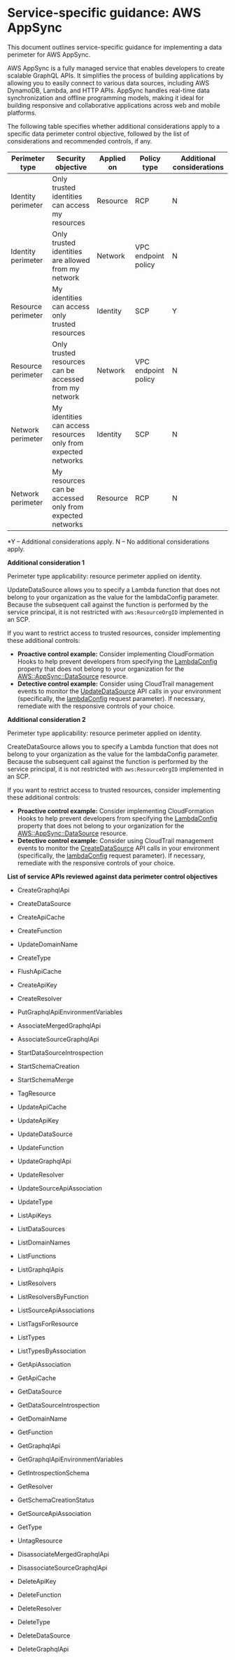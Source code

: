 
# Service-specific guidance: AWS AppSync


This document outlines service-specific guidance for implementing a data perimeter for AWS AppSync. 

AWS AppSync is a fully managed service that enables developers to create scalable GraphQL APIs. It simplifies the process of building applications by allowing you to easily connect to various data sources, including AWS DynamoDB, Lambda, and HTTP APIs. AppSync handles real-time data synchronization and offline programming models, making it ideal for building responsive and collaborative applications across web and mobile platforms.


The following table specifies whether additional considerations apply to a specific data perimeter control objective, followed by the list of considerations and recommended controls, if any.

| Perimeter type | Security objective | Applied on | Policy type | Additional considerations |
|----------------|-------------------|------------|-------------|------------------------|
| Identity perimeter | Only trusted identities can access my resources | Resource | RCP | N |
| Identity perimeter | Only trusted identities are allowed from my network | Network | VPC endpoint policy | N |
| Resource perimeter | My identities can access only trusted resources | Identity | SCP | Y |
| Resource perimeter | Only trusted resources can be accessed from my network | Network | VPC endpoint policy | N |
| Network perimeter | My identities can access resources only from expected networks | Identity | SCP | N |
| Network perimeter | My resources can be accessed only from expected networks | Resource | RCP | N |

*Y – Additional considerations apply. N – No additional considerations apply.


**Additional consideration 1**

Perimeter type applicability: resource perimeter applied on identity.
        
UpdateDataSource allows you to specify a Lambda function that does not belong to your organization as the value for the lambdaConfig parameter. Because the subsequent call against the function is performed by the service principal, it is not restricted with `aws:ResourceOrgID` implemented in an SCP.

If you want to restrict access to trusted resources, consider implementing these additional controls:

* **Proactive control example:** Consider implementing CloudFormation Hooks to help prevent developers from specifying the [LambdaConfig](https://docs.aws.amazon.com/AWSCloudFormation/latest/UserGuide/aws-resource-appsync-datasource.html#cfn-appsync-datasource-lambdaconfig) property that does not belong to your organization for the [AWS::AppSync::DataSource](https://docs.aws.amazon.com/AWSCloudFormation/latest/UserGuide/aws-resource-appsync-datasource.html) resource.
* **Detective control example:** Consider using CloudTrail management events to monitor the [UpdateDataSource](https://docs.aws.amazon.com/appsync/latest/APIReference/API_UpdateDataSource.html) API calls in your environment (specifically, the [lambdaConfig](https://docs.aws.amazon.com/appsync/latest/APIReference/API_UpdateDataSource.html#appsync-UpdateDataSource-request-lambdaConfig) request parameter). If necessary, remediate with the responsive controls of your  choice.


**Additional consideration 2**

Perimeter type applicability: resource perimeter applied on identity.
        
CreateDataSource allows you to specify a Lambda function that does not belong to your organization as the value for the lambdaConfig parameter. Because the subsequent call against the function is performed by the service principal, it is not restricted with `aws:ResourceOrgID` implemented in an SCP.

If you want to restrict access to trusted resources, consider implementing these additional controls:

* **Proactive control example:** Consider implementing CloudFormation Hooks to help prevent developers from specifying the [LambdaConfig](https://docs.aws.amazon.com/AWSCloudFormation/latest/UserGuide/aws-resource-appsync-datasource.html#cfn-appsync-datasource-lambdaconfig) property that does not belong to your organization for the [AWS::AppSync::DataSource](https://docs.aws.amazon.com/AWSCloudFormation/latest/UserGuide/aws-resource-appsync-datasource.html) resource.
* **Detective control example:** Consider using CloudTrail management events to monitor the [CreateDataSource](https://docs.aws.amazon.com/appsync/latest/APIReference/API_CreateDataSource.html) API calls in your environment (specifically, the [lambdaConfig](https://docs.aws.amazon.com/appsync/latest/APIReference/API_CreateDataSource.html#appsync-CreateDataSource-request-lambdaConfig) request parameter). If necessary, remediate with the responsive controls of your  choice.





**List of service APIs reviewed against data perimeter control objectives**

* CreateGraphqlApi

* CreateDataSource

* CreateApiCache

* CreateFunction

* UpdateDomainName

* CreateType

* FlushApiCache

* CreateApiKey

* CreateResolver

* PutGraphqlApiEnvironmentVariables

* AssociateMergedGraphqlApi

* AssociateSourceGraphqlApi

* StartDataSourceIntrospection

* StartSchemaCreation

* StartSchemaMerge

* TagResource

* UpdateApiCache

* UpdateApiKey

* UpdateDataSource

* UpdateFunction

* UpdateGraphqlApi

* UpdateResolver

* UpdateSourceApiAssociation

* UpdateType

* ListApiKeys

* ListDataSources

* ListDomainNames

* ListFunctions

* ListGraphqlApis

* ListResolvers

* ListResolversByFunction

* ListSourceApiAssociations

* ListTagsForResource

* ListTypes

* ListTypesByAssociation

* GetApiAssociation

* GetApiCache

* GetDataSource

* GetDataSourceIntrospection

* GetDomainName

* GetFunction

* GetGraphqlApi

* GetGraphqlApiEnvironmentVariables

* GetIntrospectionSchema

* GetResolver

* GetSchemaCreationStatus

* GetSourceApiAssociation

* GetType

* UntagResource

* DisassociateMergedGraphqlApi

* DisassociateSourceGraphqlApi

* DeleteApiKey

* DeleteFunction

* DeleteResolver

* DeleteType

* DeleteDataSource

* DeleteGraphqlApi


